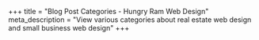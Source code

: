 +++
title = "Blog Post Categories - Hungry Ram Web Design"
meta_description = "View various categories about real estate web design and small business web design"
+++